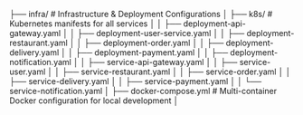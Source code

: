 ├── infra/                                          # Infrastructure & Deployment Configurations
│   ├── k8s/                                        # Kubernetes manifests for all services
│   │   ├── deployment-api-gateway.yaml
│   │   ├── deployment-user-service.yaml
│   │   ├── deployment-restaurant.yaml
│   │   ├── deployment-order.yaml
│   │   ├── deployment-delivery.yaml
│   │   ├── deployment-payment.yaml
│   │   ├── deployment-notification.yaml
│   │   ├── service-api-gateway.yaml
│   │   ├── service-user.yaml
│   │   ├── service-restaurant.yaml
│   │   ├── service-order.yaml
│   │   ├── service-delivery.yaml
│   │   ├── service-payment.yaml
│   │   └── service-notification.yaml
│   ├── docker-compose.yml                          # Multi-container Docker configuration for local development
│